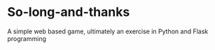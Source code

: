 ﻿# So-long-and-thanks
A simple web based game, ultimately an exercise in Python and Flask programming
